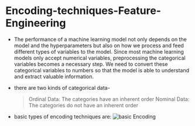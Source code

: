 # Encoding-techniques-Feature-Engineering

* The performance of a machine learning model not only depends on the model and the hyperparameters but also on how we process and feed different types of   variables to the model. Since most machine learning models only accept numerical variables, preprocessing the categorical variables becomes a necessary     step. We need to convert these categorical variables to numbers so that the model is able to understand and extract valuable information.


* there are two kinds of categorical data-

  >Ordinal Data: The categories have an inherent order
  >Nominal Data: The categories do not have an inherent order
 
* basic types of encoding techniques are:
   ![basic Encoding](https://user-images.githubusercontent.com/64833579/129566220-b2dcbf31-4151-4389-9e4e-87115c6ac214.png)



